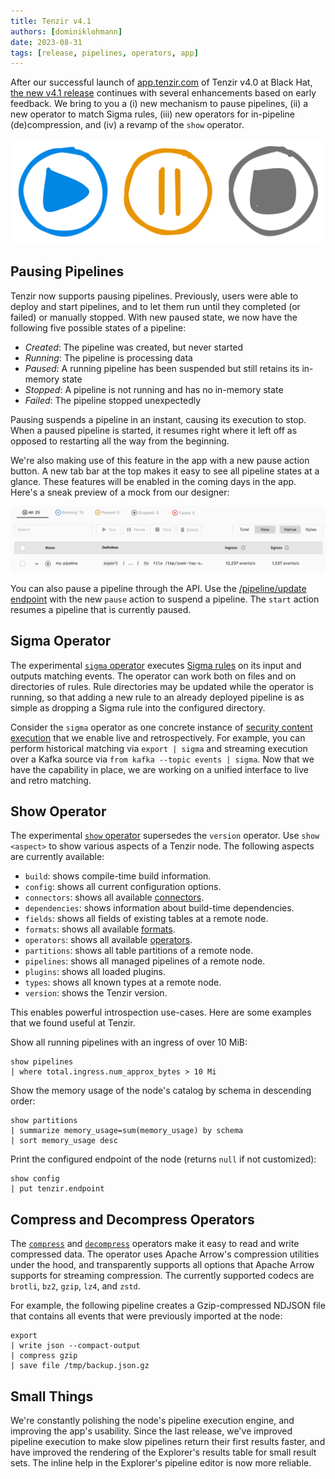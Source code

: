 ```yaml
---
title: Tenzir v4.1
authors: [dominiklohmann]
date: 2023-08-31
tags: [release, pipelines, operators, app]
---
```


After our successful launch of [app.tenzir.com][tenzir-app] of Tenzir v4.0 at
Black Hat, [the new v4.1 release][github-release] continues with several
enhancements based on early feedback. We bring to you a (i) new mechanism to
pause pipelines, (ii) a new operator to match Sigma rules, (iii) new operators
for in-pipeline (de)compression, and (iv) a revamp of the `show` operator.

[github-release]: https://github.com/tenzir/vast/releases/tag/v4.1.0
[tenzir-app]: https://app.tenzir.com

![Tenzir v4.1](tenzir-v4.1.excalidraw.svg)

<!--truncate-->

## Pausing Pipelines

Tenzir now supports pausing pipelines. Previously, users were able to deploy and
start pipelines, and to let them run until they completed (or failed) or
manually stopped. With new paused state, we now have the following five possible
states of a pipeline:

- *Created*: The pipeline was created, but never started
- *Running*: The pipeline is processing data
- *Paused*: A running pipeline has been suspended but still retains its
  in-memory state
- *Stopped*: A pipeline is not running and has no in-memory state
- *Failed*: The pipeline stopped unexpectedly

Pausing suspends a pipeline in an instant, causing its execution to stop. When a
paused pipeline is started, it resumes right where it left off as opposed to
restarting all the way from the beginning.

We're also making use of this feature in the app with a new pause action button.
A new tab bar at the top makes it easy to see all pipeline states at a glance.
These features will be enabled in the coming days in the app. Here's a sneak
preview of a mock from our designer:

![Pause Feature Mock](pause-mock.png)

You can also pause a pipeline through the API. Use the [/pipeline/update
endpoint][update-endpoint] with the new `pause` action to suspend a pipeline.
The `start` action resumes a pipeline that is currently paused.

[update-endpoint]: https://docs.tenzir.com/api#/paths/~1pipeline~1update/post

## Sigma Operator

The experimental [`sigma` operator][sigma-docs] executes [Sigma
rules][sigma-github] on its input and outputs matching events. The operator can
work both on files and on directories of rules. Rule directories may be updated
while the operator is running, so that adding a new rule to an already deployed
pipeline is as simple as dropping a Sigma rule into the configured directory.

Consider the `sigma` operator as one concrete instance of [security content
execution][unified-detection] that we enable live and retrospectively. For
example, you can perform historical matching via `export | sigma` and streaming
execution over a Kafka source via `from kafka --topic events | sigma`. Now that
we have the capability in place, we are working on a unified interface to live
and retro matching.

[sigma-docs]: https://docs.tenzir.com/next/operators/transformations/sigma
[sigma-github]: https://github.com/SigmaHQ/sigma
[unified-detection]: https://docs.tenzir.com/use-cases/unified-detection

## Show Operator

The experimental [`show` operator][show-docs] supersedes the `version` operator.
Use `show <aspect>` to show various aspects of a Tenzir node. The following
aspects are currently available:

- `build`: shows compile-time build information.
- `config`: shows all current configuration options.
- `connectors`: shows all available [connectors][connectors-docs].
- `dependencies`: shows information about build-time dependencies.
- `fields`: shows all fields of existing tables at a remote node.
- `formats`: shows all available [formats][formats-docs].
- `operators`: shows all available [operators][operators-docs].
- `partitions`: shows all table partitions of a remote node.
- `pipelines`: shows all managed pipelines of a remote node.
- `plugins`: shows all loaded plugins.
- `types`: shows all known types at a remote node.
- `version`: shows the Tenzir version.

This enables powerful introspection use-cases. Here are some examples that we
found useful at Tenzir.

Show all running pipelines with an ingress of over 10 MiB:

```
show pipelines
| where total.ingress.num_approx_bytes > 10 Mi
```

Show the memory usage of the node's catalog by schema in descending order:

```
show partitions
| summarize memory_usage=sum(memory_usage) by schema
| sort memory_usage desc
```

Print the configured endpoint of the node (returns `null` if not customized):

```
show config
| put tenzir.endpoint
```

[show-docs]: https://docs.tenzir.com/operators/sources/show
[connectors-docs]: https://docs.tenzir.com/connectors
[formats-docs]: https://docs.tenzir.com/formats
[operators-docs]: https://docs.tenzir.com/operators

## Compress and Decompress Operators

The [`compress`][compress-docs] and [`decompress`][decompress-docs] operators
make it easy to read and write compressed data. The operator uses Apache Arrow's
compression utilities under the hood, and transparently supports all options
that Apache Arrow supports for streaming compression. The currently supported
codecs are `brotli`, `bz2`, `gzip`, `lz4`, and `zstd`.

For example, the following pipeline creates a Gzip-compressed NDJSON file that
contains all events that were previously imported at the node:

```
export
| write json --compact-output
| compress gzip
| save file /tmp/backup.json.gz
```

[compress-docs]: https://docs.tenzir.com/operators/transformations/compress
[decompress-docs]: https://docs.tenzir.com/operators/transformations/decompress

## Small Things

We're constantly polishing the node's pipeline execution engine, and improving
the app's usability. Since the last release, we've improved pipeline execution
to make slow pipelines return their first results faster, and have improved the
rendering of the Explorer's results table for small result sets. The inline help
in the Explorer's pipeline editor is now more reliable.
